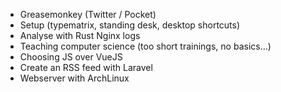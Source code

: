 - Greasemonkey (Twitter / Pocket)
- Setup (typematrix, standing desk, desktop shortcuts)
- Analyse with Rust Nginx logs
- Teaching computer science (too short trainings, no basics…)
- Choosing JS over VueJS
- Create an RSS feed with Laravel
- Webserver with ArchLinux
